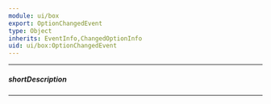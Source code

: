 ```yaml
---
module: ui/box
export: OptionChangedEvent
type: Object
inherits: EventInfo,ChangedOptionInfo
uid: ui/box:OptionChangedEvent
---
```

---
##### shortDescription
<!-- Description goes here -->

---
<!-- Description goes here -->